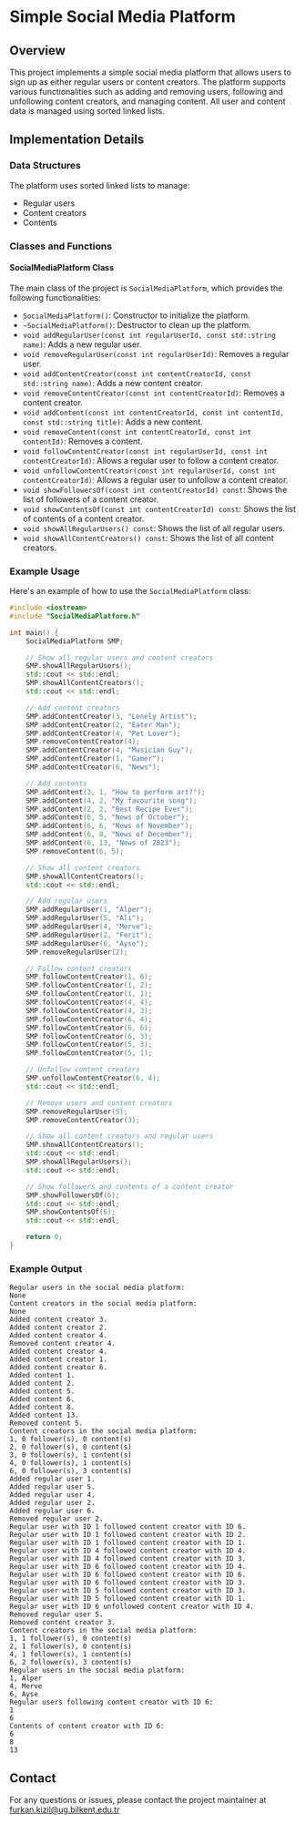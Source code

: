 # Simple Social Media Platform

## Overview

This project implements a simple social media platform that allows users to sign up as either regular users or content creators. The platform supports various functionalities such as adding and removing users, following and unfollowing content creators, and managing content. All user and content data is managed using sorted linked lists.

## Implementation Details

### Data Structures

The platform uses sorted linked lists to manage:
- Regular users
- Content creators
- Contents

### Classes and Functions

#### SocialMediaPlatform Class

The main class of the project is `SocialMediaPlatform`, which provides the following functionalities:

- `SocialMediaPlatform()`: Constructor to initialize the platform.
- `~SocialMediaPlatform()`: Destructor to clean up the platform.
- `void addRegularUser(const int regularUserId, const std::string name)`: Adds a new regular user.
- `void removeRegularUser(const int regularUserId)`: Removes a regular user.
- `void addContentCreator(const int contentCreatorId, const std::string name)`: Adds a new content creator.
- `void removeContentCreator(const int contentCreatorId)`: Removes a content creator.
- `void addContent(const int contentCreatorId, const int contentId, const std::string title)`: Adds a new content.
- `void removeContent(const int contentCreatorId, const int contentId)`: Removes a content.
- `void followContentCreator(const int regularUserId, const int contentCreatorId)`: Allows a regular user to follow a content creator.
- `void unfollowContentCreator(const int regularUserId, const int contentCreatorId)`: Allows a regular user to unfollow a content creator.
- `void showFollowersOf(const int contentCreatorId) const`: Shows the list of followers of a content creator.
- `void showContentsOf(const int contentCreatorId) const`: Shows the list of contents of a content creator.
- `void showAllRegularUsers() const`: Shows the list of all regular users.
- `void showAllContentCreators() const`: Shows the list of all content creators.

### Example Usage

Here's an example of how to use the `SocialMediaPlatform` class:

```cpp
#include <iostream>
#include "SocialMediaPlatform.h"

int main() {
    SocialMediaPlatform SMP;

    // Show all regular users and content creators
    SMP.showAllRegularUsers();
    std::cout << std::endl;
    SMP.showAllContentCreators();
    std::cout << std::endl;

    // Add content creators
    SMP.addContentCreator(3, "Lonely Artist");
    SMP.addContentCreator(2, "Eater Man");
    SMP.addContentCreator(4, "Pet Lover");
    SMP.removeContentCreator(4);
    SMP.addContentCreator(4, "Musician Guy");
    SMP.addContentCreator(1, "Gamer");
    SMP.addContentCreator(6, "News");

    // Add contents
    SMP.addContent(3, 1, "How to perform art?");
    SMP.addContent(4, 2, "My favourite song");
    SMP.addContent(2, 2, "Best Recipe Ever");
    SMP.addContent(6, 5, "News of October");
    SMP.addContent(6, 6, "News of November");
    SMP.addContent(6, 8, "News of December");
    SMP.addContent(6, 13, "News of 2023");
    SMP.removeContent(6, 5);

    // Show all content creators
    SMP.showAllContentCreators();
    std::cout << std::endl;

    // Add regular users
    SMP.addRegularUser(1, "Alper");
    SMP.addRegularUser(5, "Ali");
    SMP.addRegularUser(4, "Merve");
    SMP.addRegularUser(2, "Ferit");
    SMP.addRegularUser(6, "Ayse");
    SMP.removeRegularUser(2);

    // Follow content creators
    SMP.followContentCreator(1, 6);
    SMP.followContentCreator(1, 2);
    SMP.followContentCreator(1, 1);
    SMP.followContentCreator(4, 4);
    SMP.followContentCreator(4, 3);
    SMP.followContentCreator(6, 4);
    SMP.followContentCreator(6, 6);
    SMP.followContentCreator(6, 3);
    SMP.followContentCreator(5, 3);
    SMP.followContentCreator(5, 1);

    // Unfollow content creators
    SMP.unfollowContentCreator(6, 4);
    std::cout << std::endl;

    // Remove users and content creators
    SMP.removeRegularUser(5);
    SMP.removeContentCreator(3);

    // Show all content creators and regular users
    SMP.showAllContentCreators();
    std::cout << std::endl;
    SMP.showAllRegularUsers();
    std::cout << std::endl;

    // Show followers and contents of a content creator
    SMP.showFollowersOf(6);
    std::cout << std::endl;
    SMP.showContentsOf(6);
    std::cout << std::endl;

    return 0;
}
```

### Example Output

```
Regular users in the social media platform:
None
Content creators in the social media platform:
None
Added content creator 3.
Added content creator 2.
Added content creator 4.
Removed content creator 4.
Added content creator 4.
Added content creator 1.
Added content creator 6.
Added content 1.
Added content 2.
Added content 5.
Added content 6.
Added content 8.
Added content 13.
Removed content 5.
Content creators in the social media platform:
1, 0 follower(s), 0 content(s)
2, 0 follower(s), 0 content(s)
3, 0 follower(s), 1 content(s)
4, 0 follower(s), 1 content(s)
6, 0 follower(s), 3 content(s)
Added regular user 1.
Added regular user 5.
Added regular user 4.
Added regular user 2.
Added regular user 6.
Removed regular user 2.
Regular user with ID 1 followed content creator with ID 6.
Regular user with ID 1 followed content creator with ID 2.
Regular user with ID 1 followed content creator with ID 1.
Regular user with ID 4 followed content creator with ID 4.
Regular user with ID 4 followed content creator with ID 3.
Regular user with ID 6 followed content creator with ID 4.
Regular user with ID 6 followed content creator with ID 6.
Regular user with ID 6 followed content creator with ID 3.
Regular user with ID 5 followed content creator with ID 3.
Regular user with ID 5 followed content creator with ID 1.
Regular user with ID 6 unfollowed content creator with ID 4.
Removed regular user 5.
Removed content creator 3.
Content creators in the social media platform:
1, 1 follower(s), 0 content(s)
2, 1 follower(s), 0 content(s)
4, 1 follower(s), 1 content(s)
6, 2 follower(s), 3 content(s)
Regular users in the social media platform:
1, Alper
4, Merve
6, Ayse
Regular users following content creator with ID 6:
1
6
Contents of content creator with ID 6:
6
8
13
```

## Contact

For any questions or issues, please contact the project maintainer at furkan.kizil@ug.bilkent.edu.tr
